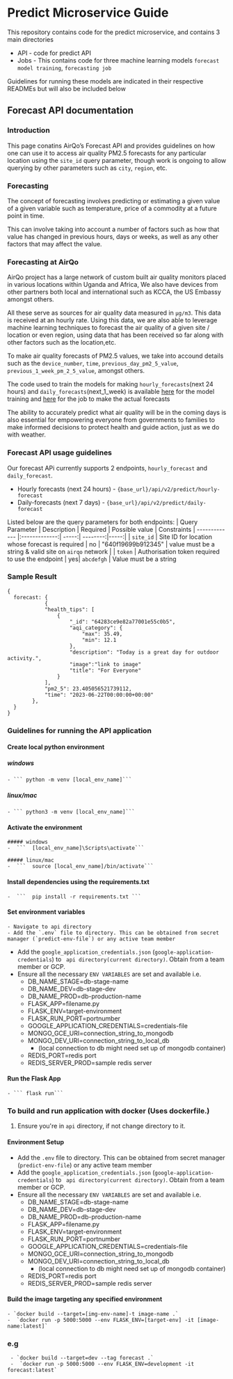 # Predict Microservice Guide
This repository contains code for the predict microservice, and contains 3 main directories
* API - code for predict API
* Jobs - This contains code for three machine learning models `forecast model training`, `forecasting job`

Guidelines for running these models are indicated in their respective READMEs but will also be included below

## Forecast API documentation
### Introduction
This page conatins AirQo’s Forecast API and provides guidelines on how one can use it to access air quality PM2.5 forecasts for any particular location using the `site_id` query parameter, though work is ongoing to allow querying by other parameters such as `city`, `region`, etc.

### Forecasting
The concept of forecasting involves predicting or estimating a given value of a given variable such as temperature, price of a commodity at a future point in time. 

This can involve taking into account a number of factors such as how that value has changed in previous hours, days or weeks, as well as any other factors that may affect the value.

### Forecasting at AirQo
AirQo project has a large network of custom built air quality monitors placed in various locations within Uganda and Africa, We also have devices from other partners both local and international such as KCCA, the US Embassy amongst others. 

All these serve as sources for air quality data measured in `µg/m3`. This data is received at an hourly rate. Using this data, we are also able to leverage machine learning techniques to forecast the air quality of a given site / location or even region, using data that has been received so far along with other factors such as the location,etc.

To make air quality forecasts of  PM2.5 values, we take into accound details such as the `device_number`, `time`, `previous_day_pm2_5_value`, `previous_1_week_pm_2_5_value`, amongst others. 

The code used to train the models  for making `hourly_forecasts`(next 24 hours) and  `daily_forecasts`(next_1_week) is available [here](https://github.com/airqo-platform/AirQo-api/tree/staging/src/predict/jobs/forecast_training) for the model training and [here](https://github.com/airqo-platform/AirQo-api/tree/staging/src/predict/jobs/forecast) for the job to make the actual forecasts

The ability to accurately predict what air quality will be in the coming days is also essential for empowering everyone from governments to families to make informed decisions to protect health and guide action, just as we do with weather.

### Forecast API usage guidelines
Our forecast APi currently supports 2 endpoints, `hourly_forecast` and `daily_forecast`.

* Hourly forecasts (next 24 hours) - `{base_url}/api/v2/predict/hourly-forecast`
* Daily-forecasts (next 7 days) - `{base_url}/api/v2/predict/daily-forecast`

Listed below are the query parameters for both endpoints:
| Query Parameter      | Description |  Required        | Possible value | Constraints
| ------------- |:-------------:| -----:| --------:|-----:|
| `site_id`    | Site ID for location whose forecast is required | no | "640f19699b912345" | value must be a string & valid site on `airqo` network |
| `token`     |  Authorisation token required to use the endpoint | yes| `abcdefgh` | Value must be a string


### Sample Result
```
{
  forecast: {
            {
            "health_tips": [
                {
                    "_id": "64283ce9e82a77001e55c0b5",
                    "aqi_category": {
                        "max": 35.49,
                        "min": 12.1
                    },
                    "description": "Today is a great day for outdoor activity.",
                    "image":"link to image"
                    "title": "For Everyone"
                }
            ],
            "pm2_5": 23.405056521739112,
            "time": "2023-06-22T00:00:00+00:00"
        },
  }
}
````
### Guidelines for running the API application

#### Create local python environment

##### windows

    - ``` python -m venv [local_env_name]```

##### linux/mac

    - ``` python3 -m venv [local_env_name]```

#### Activate the environment

    ##### windows
    -  ```  [local_env_name]\Scripts\activate```

    ##### linux/mac
    -  ```  source [local_env_name]/bin/activate```

#### Install dependencies using the requirements.txt

    -  ```  pip install -r requirements.txt ```

#### Set environment variables
    - Navigate to api directory
    - Add the `.env` file to directory. This can be obtained from secret manager (`predict-env-file`) or any active team member

- Add the `google_application_credentials.json` (`google-application-credentials`) to ` api directory(current directory)`. Obtain from a team member or GCP.
- Ensure all the necessary `ENV VARIABLES` are set and available i.e.
  - DB_NAME_STAGE=db-stage-name
  - DB_NAME_DEV=db-stage-dev
  - DB_NAME_PROD=db-production-name
  - FLASK_APP=filename.py
  - FLASK_ENV=target-environment
  - FLASK_RUN_PORT=portnumber
  - GOOGLE_APPLICATION_CREDENTIALS=credentials-file
  - MONGO_GCE_URI=connection_string_to_mongodb
  - MONGO_DEV_URI=connection_string_to_local_db
    - (local connection to db might need set up of mongodb container)
  - REDIS_PORT=redis port
  - REDIS_SERVER_PROD=sample redis server

#### Run the Flask App

    - ``` flask run```

### To build and run application with docker (Uses dockerfile.)

1. Ensure you're in `api` directory, if not change directory to it.

#### Environment Setup

- Add the `.env` file to directory. This can be obtained from secret manager (`predict-env-file`) or any active team member
- Add the `google_application_credentials.json` (`google-application-credentials`) to ` api directory(current directory)`. Obtain from a team member or GCP.
- Ensure all the necessary `ENV VARIABLES` are set and available i.e.
  - DB_NAME_STAGE=db-stage-name
  - DB_NAME_DEV=db-stage-dev
  - DB_NAME_PROD=db-production-name
  - FLASK_APP=filename.py
  - FLASK_ENV=target-environment
  - FLASK_RUN_PORT=portnumber
  - GOOGLE_APPLICATION_CREDENTIALS=credentials-file
  - MONGO_GCE_URI=connection_string_to_mongodb
  - MONGO_DEV_URI=connection_string_to_local_db
    - (local connection to db might need set up of mongodb container)
  - REDIS_PORT=redis port
  - REDIS_SERVER_PROD=sample redis server

#### Build the image targeting any specified environment

    - `docker build --target=[img-env-name]-t image-name .`
    -  `docker run -p 5000:5000 --env FLASK_ENV=[target-env] -it [image-name:latest]`

### e.g

     - `docker build --target=dev --tag forecast .`
     -  `docker run -p 5000:5000 --env FLASK_ENV=development -it forecast:latest`
